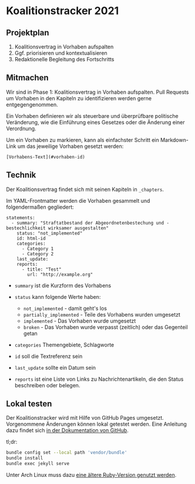 # Koalitionstracker 2021

## Projektplan

1. Koalitionsvertrag in Vorhaben aufspalten
2. Ggf. priorisieren und kontextualisieren
3. Redaktionelle Begleitung des Fortschritts


## Mitmachen

Wir sind in Phase 1: Koalitionsvertrag in Vorhaben aufspalten. Pull Requests um Vorhaben in den Kapiteln zu identifizieren werden gerne entgegengenommen.

Ein Vorhaben definieren wir als steuerbare und überprüfbare politische Veränderung, wie die Einführung eines Gesetzes oder die Änderung einer Verordnung.

Um ein Vorhaben zu markieren, kann als einfachster Schritt ein Markdown-Link um das jeweilige Vorhaben gesetzt werden: 

```
[Vorhabens-Text](#vorhaben-id)
```

## Technik

Der Koalitionsvertrag findet sich mit seinen Kapiteln in `_chapters`.

Im YAML-Frontmatter werden die Vorhaben gesammelt und folgendermaßen gegliedert:

```
statements:
  - summary: "Straftatbestand der Abgeordnetenbestechung und -bestechlichkeit wirksamer ausgestalten"
    status: "not_implemented"
    id: html-id
    categories:
      - Category 1
      - Category 2
    last_update:
    reports:
      - title: "Test"
        url: "http://example.org"
```

- `summary` ist die Kurzform des Vorhabens

- `status` kann folgende Werte haben:

  - `not_implemented` - damit geht's los
  - `partially_implemented` - Teile des Vorhabens wurden umgesetzt
  - `implemented` - Das Vorhaben wurde umgesetzt
  - `broken` - Das Vorhaben wurde verpasst (zeitlich) oder das Gegenteil getan

- `categories` Themengebiete, Schlagworte

- `id` soll die Textreferenz sein

- `last_update` sollte ein Datum sein

- `reports` ist eine Liste von Links zu Nachrichtenartikeln, die den Status beschreiben oder belegen.

## Lokal testen

Der Koalitionstracker wird mit Hilfe von GitHub Pages umgesetzt. Vorgenommene Änderungen können lokal getestet werden. Eine Anleitung dazu findet sich [in der Dokumentation von GitHub](https://docs.github.com/en/pages/setting-up-a-github-pages-site-with-jekyll/testing-your-github-pages-site-locally-with-jekyll).

tl;dr:
```bash
bundle config set --local path 'vendor/bundle'
bundle install
bundle exec jekyll serve
```

Unter Arch Linux muss dazu [eine ältere Ruby-Version genutzt werden](https://stackoverflow.com/a/69637708).
